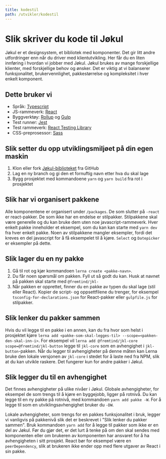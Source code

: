 ```yaml
---
title: kodestil
path: /utvikler/kodestil
---
```


# Slik skriver du kode til Jøkul

Jøkul er et designsystem, et bibliotek med komponenter. Det gir litt andre utfordringer enn når du driver med klientutvikling. Her får du en liten innføring i hvordan vi jobber med Jøkul. Jøkul brukes av mange forskjellige klienter, med forskjellige behov og ønsker. Det er viktig at vi balanserer funksjonalitet, brukervennlighet, pakkestørrelse og kompleksitet i hver enkelt komponent.

## Dette bruker vi

-   Språk: [Typescript](https://www.typescriptlang.org/docs/home.html)
-   JS-rammeverk: [React](https://reactjs.org/)
-   Byggverktøy: [Rollup](https://rollupjs.org/guide/en/) og [Gulp](https://gulpjs.com/)
-   Test runner: [Jest](https://jestjs.io/)
-   Test rammeverk: [React Testing Library](https://testing-library.com/docs/react-testing-library/intro)
-   CSS-preprosessor: [Sass](https://sass-lang.com/)

## Slik setter du opp utviklingsmiljøet på din egen maskin

1. Klon eller fork [Jøkul-biblioteket](https://github.com/fremtind/jokul) fra GitHub
2. Lag en ny branch og gi den et fornuftig navn etter hva du skal lage
3. Bygg prosjektet med kommandoene `yarn` og `yarn build` fra rot i prosjektet

## Slik har vi organisert pakkene

Alle komponentene er organisert under `/packages`. De som slutter på `-react` er react-pakker. De som ikke har en endelse er stilpakker. Stilpakkene skal være generelle og du kan bruke dem uten noe javascript-rammeverk. Hver enkelt pakke inneholder et eksempel, som du kan kan starte med `yarn dev` fra hver enkelt pakke. Noen av stilpakkene mangler eksempler, fordi det kreves en del javascript for å få eksempelet til å kjøre. `Select` og `Datepicker` er eksempler på dette.

## Slik lager du en ny pakke

1. Gå til rot og kjør kommandoen `lerna create <pakke-navn>`.
2. Du får noen spørsmål om pakken. Fyll ut så godt du kan. Husk at navnet på pakken skal starte med `@fremtind/jkl-`
3. Når pakken er opprettet, finner du en pakke av typen du skal lage (stil eller React). Kopier de script- og oppsettfilene du trenger, for eksempel `tsconfig-for-declarations.json` for React-pakker eller `gulpfile.js` for stilpakker.

## Slik lenker du pakker sammen

Hvis du vil legge til en pakke i en annen, kan du fra hvor som helst i prosjektet kjøre `lerna add <pakke-som-skal-legges-til> --scope=<pakken-den-skal-inn-i>`. For eksempel vil `lerna add @fremtind/jkl-core scope=@fremtind/jkl-button` legge til `jkl-core` som en avhengighet i `jkl-button`-pakken. Når du legger til avhengigheter på denne måten kan Lerna bruke den lokale versjonen av `jkl-core` i stedet for å laste ned fra NPM, slik at du kan utvikle raskere. Det fungerer kun for andre pakker i Jøkul.

## Slik legger du til en avhengighet

Det finnes avhengigheter på ulike nivåer i Jøkul. Globale avhengigheter, for eksempel de som trengs til å kjøre en byggejobb, ligger på rotnivå. Du kan legge til en ny pakke på rotnivå, med kommandoen `yarn add pakke -W`. For å legge til som en utviklingsavhengighet bruker du `-DW`.

Lokale avhengigheter, som trengs for en pakkes funksjonalitet i bruk, legger vi vanligvis på pakkenivå slik det er beskrevet i "Slik lenker du pakker sammen". Bruk kommandoen `yarn add` for å legge til pakker som ikke er en del av Jøkul. Før du gjør det, er det lurt å tenke på om den skal sendes med komponenten eller om brukeren av komponenten har ansvaret for å ha avhengigheten i sitt prosjekt. React bør for eksempel være en `peerDependency`, slik at brukeren ikke ender opp med flere utgaver av React i sin pakke.
